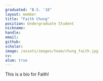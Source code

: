 ```yaml
---
graduated: "B.S. '18"
layout: member
title: "Faith Chung"
position: Undergraduate Student
nickname:
handle: 
email: 
github: 
scholar:
image: /assets/images/team/chung_faith.jpg
cv: 
alum: true
---
```


This is a bio for Faith!